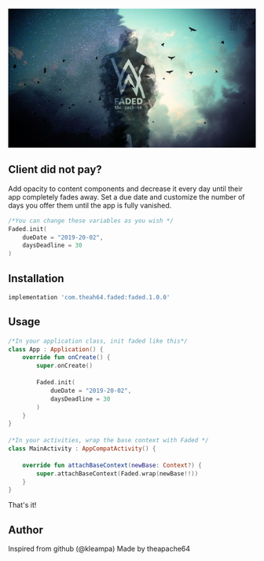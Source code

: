 
![](poster.jpg)

## Client did not pay?


Add opacity to content components and decrease it every day until their app completely fades away. Set a due date and customize the number of days you offer them until the app is fully vanished. 


```kotlin
/*You can change these variables as you wish */
Faded.init(
    dueDate = "2019-20-02",
    daysDeadline = 30
)
```

## Installation

```groovy
implementation 'com.theah64.faded:faded.1.0.0'
```

## Usage

```kotlin
/*In your application class, init faded like this*/
class App : Application() {
    override fun onCreate() {
        super.onCreate()

        Faded.init(
            dueDate = "2019-20-02",
            daysDeadline = 30
        )
    }
}

/*In your activities, wrap the base context with Faded */
class MainActivity : AppCompatActivity() {

    override fun attachBaseContext(newBase: Context?) {
        super.attachBaseContext(Faded.wrap(newBase!!))
    }
}

```

That's it!

## Author

Inspired from github (@kleampa)
Made by theapache64
